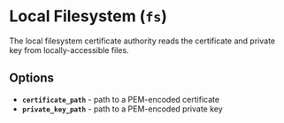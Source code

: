 # Local Filesystem (`fs`)

The local filesystem certificate authority reads the certificate and private key from locally-accessible files.


## Options

 * **`certificate_path`** - path to a PEM-encoded certificate
 * **`private_key_path`** - path to a PEM-encoded private key

